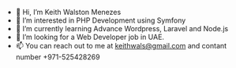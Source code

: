 - 👋 Hi, I’m Keith Walston Menezes
- 👀 I’m interested in PHP Development using Symfony
- 🌱 I’m currently learning Advance Wordpress, Laravel and Node.js
- 💞️ I’m looking for a Web Developer job in UAE.
- 📫 You can reach out to me at keithwals@gmail.com and contant number +971-525428269

<!---
keithTJ/keithTJ is a ✨ special ✨ repository because its `README.md` (this file) appears on your GitHub profile.
You can click the Preview link to take a look at your changes.
--->
